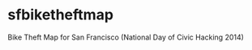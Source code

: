 sfbiketheftmap
==============

Bike Theft Map for San Francisco (National Day of Civic Hacking 2014)
